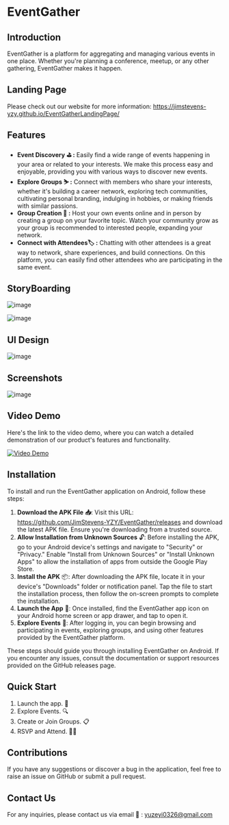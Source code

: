 # EventGather

## Introduction

EventGather is a platform for aggregating and managing various events in one place. Whether you're planning a conference, meetup, or any other gathering, EventGather makes it happen.

## Landing Page

Please check out our website for more information: https://jimstevens-yzy.github.io/EventGatherLandingPage/

## Features

- **Event Discovery :golf: :** Easily find a wide range of events happening in your area or related to your interests. We make this process easy and enjoyable, providing you with various ways to discover new events.
- **Explore Groups ⛷ :** Connect with members who share your interests, whether it's building a career network, exploring tech communities, cultivating personal branding, indulging in hobbies, or making friends with similar passions.
- **Group Creation 💬 :** Host your own events online and in person by creating a group on your favorite topic. Watch your community grow as your group is recommended to interested people, expanding your network.
- **Connect with Attendees:label: :** Chatting with other attendees is a great way to network, share experiences, and build connections. On this platform, you can easily find other attendees who are participating in the same event.

## StoryBoarding

![image](https://seniorassistant.oss-cn-hangzhou.aliyuncs.com/omg-img-path/Md3.png)

![image](https://seniorassistant.oss-cn-hangzhou.aliyuncs.com/omg-img-path/Md4.png)

## UI Design

![image](https://seniorassistant.oss-cn-hangzhou.aliyuncs.com/omg-img-path/Md2.png)

## Screenshots
![image](https://seniorassistant.oss-cn-hangzhou.aliyuncs.com/omg-img-path/Md1.png)

## Video Demo

Here's the link to the video demo, where you can watch a detailed demonstration of our product's features and functionality. 

[![Video Demo](https://seniorassistant.oss-cn-hangzhou.aliyuncs.com/omg-img-path/Md5.png)](https://seniorassistant.oss-cn-hangzhou.aliyuncs.com/omg-img-path/EventGather.mp4)

## Installation

To install and run the EventGather application on Android, follow these steps:

1. **Download the APK File** **📥**: Visit this URL: https://github.com/JimStevens-YZY/EventGather/releases and download the latest APK file. Ensure you're downloading from a trusted source.
2. **Allow Installation from Unknown Sources** 🔓: Before installing the APK, go to your Android device's settings and navigate to "Security" or "Privacy." Enable "Install from Unknown Sources" or "Install Unknown Apps" to allow the installation of apps from outside the Google Play Store.
3. **Install the APK** 📦: After downloading the APK file, locate it in your device's "Downloads" folder or notification panel. Tap the file to start the installation process, then follow the on-screen prompts to complete the installation.
4. **Launch the App** **🚀**: Once installed, find the EventGather app icon on your Android home screen or app drawer, and tap to open it.
5. **Explore Events** 🔎: After logging in, you can begin browsing and participating in events, exploring groups, and using other features provided by the EventGather platform.

These steps should guide you through installing EventGather on Android. If you encounter any issues, consult the documentation or support resources provided on the GitHub releases page.

## Quick Start

1. Launch the app. :iphone:
2. Explore Events. 🔍
3. Create or Join Groups. 📋
4. RSVP and Attend. 🙋‍♂️

## Contributions

If you have any suggestions or discover a bug in the application, feel free to raise an issue on GitHub or submit a pull request.

##  Contact Us

For any inquiries, please contact us via email :e-mail: : yuzeyi0326@gmail.com
